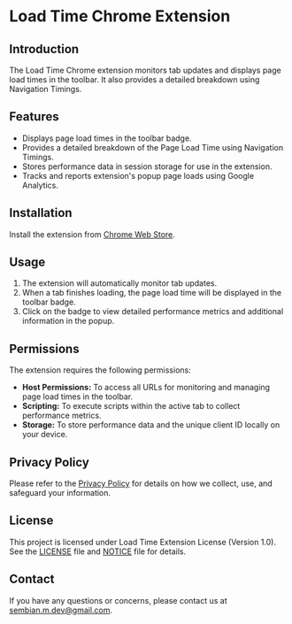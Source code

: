 # Load Time Chrome Extension

## Introduction

The Load Time Chrome extension monitors tab updates and displays page load times in the toolbar. It also provides a detailed breakdown using Navigation Timings.

## Features

- Displays page load times in the toolbar badge.
- Provides a detailed breakdown of the Page Load Time using Navigation Timings.
- Stores performance data in session storage for use in the extension.
- Tracks and reports extension's popup page loads using Google Analytics.


## Installation

Install the extension from [Chrome Web Store](https://chromewebstore.google.com/detail/page-load-time/jboepgdkcgchplagkfmgdhefadfahgda).

## Usage

1. The extension will automatically monitor tab updates.
2. When a tab finishes loading, the page load time will be displayed in the toolbar badge.
3. Click on the badge to view detailed performance metrics and additional information in the popup.

## Permissions

The extension requires the following permissions:

- **Host Permissions:** To access all URLs for monitoring and managing page load times in the toolbar.
- **Scripting:** To execute scripts within the active tab to collect performance metrics.
- **Storage:** To store performance data and the unique client ID locally on your device.

## Privacy Policy

Please refer to the [Privacy Policy](PRIVACY.md) for details on how we collect, use, and safeguard your information.


## License

This project is licensed under Load Time Extension License (Version 1.0). See the [LICENSE](LICENSE.txt) file and [NOTICE](NOTICE.txt) file for details.

## Contact

If you have any questions or concerns, please contact us at [sembian.m.dev@gmail.com](mailto:sembian.m.dev@gmail.com).
